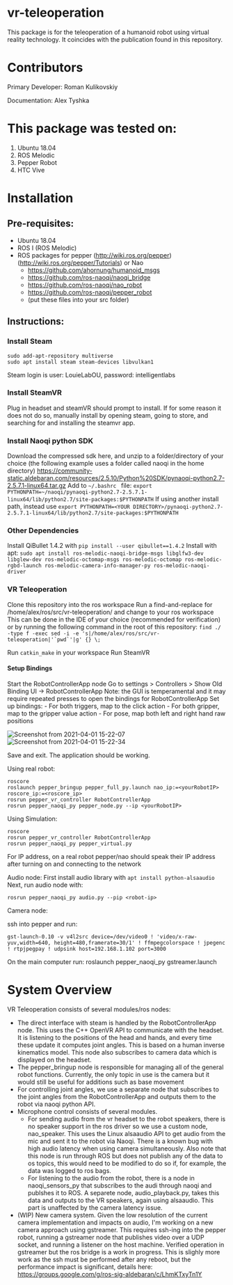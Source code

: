 # vr-teleoperation

This package is for the teleoperation of a humanoid robot using virtual reality technology. It coincides with the publication found in this repository.

# Contributors

Primary Developer: Roman Kulikovskiy

Documentation: Alex Tyshka

# This package was tested on:
1) Ubuntu 18.04
2) ROS Melodic
3) Pepper Robot
4) HTC Vive

# Installation

## Pre-requisites:

- Ubuntu 18.04
- ROS I (ROS Melodic) 
- ROS packages for pepper (http://wiki.ros.org/pepper) (http://wiki.ros.org/pepper/Tutorials) or Nao
    - https://github.com/ahornung/humanoid_msgs
    - https://github.com/ros-naoqi/naoqi_bridge
    - https://github.com/ros-naoqi/nao_robot
    - https://github.com/ros-naoqi/pepper_robot
    - (put these files into your src folder)

## Instructions:

### Install Steam
    sudo add-apt-repository multiverse
    sudo apt install steam steam-devices libvulkan1
Steam login is 
user: LouieLabOU, password: intelligentlabs

### Install SteamVR
Plug in headset and steamVR should prompt to install. If for some reason it does not do so, manually install by opening steam, going to store, and searching for and installing the steamvr app.

### Install Naoqi python SDK
Download the compressed sdk here, and unzip to a folder/directory of your choice (the following example uses a folder called naoqi in the home directory)
https://community-static.aldebaran.com/resources/2.5.10/Python%20SDK/pynaoqi-python2.7-2.5.7.1-linux64.tar.gz
Add to `~/.bashrc ` file:
`export PYTHONPATH=~/naoqi/pynaoqi-python2.7-2.5.7.1-linux64/lib/python2.7/site-packages:$PYTHONPATH`
If using another install path, instead use `export PYTHONPATH=<YOUR DIRECTORY>/pynaoqi-python2.7-2.5.7.1-linux64/lib/python2.7/site-packages:$PYTHONPATH`

### Other Dependencies
Install QiBullet 1.4.2 with `pip install --user qibullet==1.4.2`
Install with apt:
`sudo apt install ros-melodic-naoqi-bridge-msgs libglfw3-dev libglew-dev ros-melodic-octomap-msgs ros-melodic-octomap ros-melodic-rgbd-launch ros-melodic-camera-info-manager-py ros-melodic-naoqi-driver`

### VR Teleoperation
Clone this repository into the ros workspace
Run a find-and-replace for /home/alex/ros/src/vr-teleoperation/ and change to your ros workspace
This can be done in the IDE of your choice (recommended for verification) or by running the following command in the root of this repository:
```find ./ -type f -exec sed -i -e 's|/home/alex/ros/src/vr-teleoperation|'`pwd`'|g' {} \;```

Run `catkin_make` in your workspace
Run SteamVR
#### Setup Bindings
Start the RobotControllerApp node
Go to settings > Controllers > Show Old Binding UI -> RobotControllerApp
Note: the GUI is temperamental and it may require repeated presses to open the bindings for RobotControllerApp
Set up bindings:
    - For both triggers, map to the click action
    - For both gripper, map to the gripper value action
    - For pose, map both left and right hand raw positions 
 
![Screenshot from 2021-04-01 15-22-07](https://user-images.githubusercontent.com/19317207/113343704-2aa90300-92fe-11eb-9ee4-00ff5f031f8b.png)
![Screenshot from 2021-04-01 15-22-34](https://user-images.githubusercontent.com/19317207/113343776-401e2d00-92fe-11eb-8ad5-9035e34a3f2d.png)

Save and exit. The application should be working.

Using real robot:

    roscore
    roslaunch pepper_bringup pepper_full_py.launch nao_ip:=<yourRobotIP> roscore_ip:=<roscore_ip>
    rosrun pepper_vr_controller RobotControllerApp
    rosrun pepper_naoqi_py pepper_node.py --ip <yourRobotIP>

Using Simulation:

    roscore
    rosrun pepper_vr_controller RobotControllerApp
    rosrun pepper_naoqi_py pepper_virtual.py

For IP address, on a real robot pepper/nao should speak their IP address after turning on and connecting to the network

Audio node:
First install audio library with `apt install python-alsaaudio`
Next, run audio node with:

    rosrun pepper_naoqi_py audio.py --pip <robot-ip>
    
Camera node:

ssh into pepper and run:

    gst-launch-0.10 -v v4l2src device=/dev/video0 ! 'video/x-raw-yuv,width=640, height=480,framerate=30/1' ! ffmpegcolorspace ! jpegenc ! rtpjpegpay ! udpsink host=192.168.1.102 port=3000

On the main computer run:
roslaunch pepper_naoqi_py gstreamer.launch
    
# System Overview

VR Teleoperation consists of several modules/ros nodes: 

- The direct interface with steam is handled by the RobotControllerApp node. This uses the C++ OpenVR API to communicate with the headset. It is listening to the positions of the head and hands, and every time these update it computes joint angles. This is based on a human inverse kinematics model. This node also subscribes to camera data which is displayed on the headset.
- The pepper_bringup node is responsible for managing all of the general robot functions. Currently, the only topic in use is the camera but it would still be useful for additions such as base movement
- For controlling joint angles, we use a separate node that subscribes to the joint angles from the RobotControllerApp and outputs them to the robot via naoqi python API.
- Microphone control consists of several modules. 
    - For sending audio from the vr headset to the robot speakers, there is no speaker support in the ros driver so we use a custom node, nao_speaker. This uses the Linux alsaaudio API to get audio from the mic and sent it to the robot via Naoqi. There is a known bug with high audio latency when using camera simultaneously. Also note that this node is run through ROS but does not publish any of the data to os topics, this would need to be modified to do so if, for example, the data was logged to ros bags.
    - For listening to the audio from the robot, there is a node in naoqi_sensors_py that subscribes to the audi through naoqi and publshes it to ROS. A separete node, audio_playback.py, takes this data and outputs to the VR speakers, again using alsaaudio. This part is unaffected by the camera latency issue.
- (WIP) New camera system. Given the low resolution of the current camera implementation and impacts on audio, I'm working on a new camera approach using gstreamer. This requires ssh-ing into the pepper robot, running a gstreamer node that publishes video over a UDP socket, and running a listener on the host machine. Verified operation in gstreamer but the ros bridge is a work in progress. This is slighly more work as the ssh must be performed after any reboot, but the performance impact is significant, details here: https://groups.google.com/g/ros-sig-aldebaran/c/LhmKTxyTn1Y


